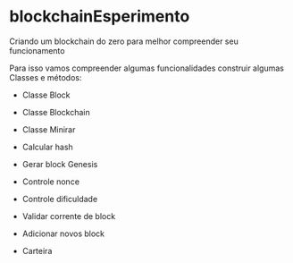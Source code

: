 # blockchainEsperimento

Criando um blockchain do zero para melhor compreender seu funcionamento

Para isso vamos compreender algumas funcionalidades construir algumas Classes e
métodos:


- Classe Block
- Classe Blockchain
- Classe Minirar

- Calcular hash
- Gerar block Genesis
- Controle nonce
- Controle dificuldade
- Validar corrente de block
- Adicionar novos block
- Carteira
